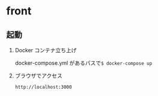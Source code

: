 # front

## 起動

1. Docker コンテナ立ち上げ

   docker-compose.yml があるパスで`$ docker-compose up`

2. ブラウザでアクセス

   `http://localhost:3000`

